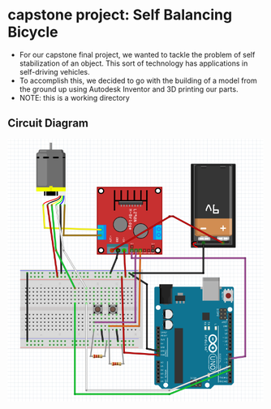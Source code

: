 # capstone project: Self Balancing Bicycle

* For our capstone final project, we wanted to tackle the problem of self stabilization of an object. This sort of technology has applications in self-driving vehicles.
* To accomplish this, we decided to go with the building of a model from the ground up using Autodesk Inventor and 3D printing our parts.
* NOTE: this is a working directory


## Circuit Diagram
![](diagram.png)
